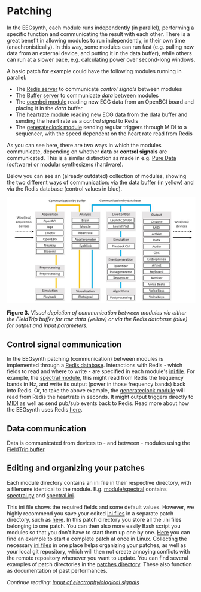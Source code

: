 # Patching

In the EEGsynth, each module runs independently (in parallel), performing a specific function and communicating the result with each other. There is a great benefit in allowing modules to run independently, in their own time (anachronistically). In this way, some modules can run fast (e.g. pulling new data from an external device, and putting it in the data buffer), while others can run at a slower pace, e.g. calculating power over second-long windows.

A basic patch for example could have the following modules running in parallel:

- The [Redis server](redis.md) to communicate _control signals_ between modules
- The [Buffer server](buffer.md) to communicate _data_ between modules
- The [openbci module](../module/openbci2ft) reading new ECG data from an OpenBCI board and placing it in the _data_ buffer
- The [heartrate module](../module/heartrate) reading new ECG data from the data buffer and sending the heart rate as a _control signal_ to Redis
- The [generateclock module](../module/generateclock) sending regular triggers through MIDI to a sequencer, with the speed dependent on the heart rate read from Redis

As you can see here, there are two ways in which the modules communicate, depending on whether **data** or **control signals** are communicated. This is a similar distinction as made in e.g. [Pure Data](https://puredata.info) (software) or modular synthesizers (hardware).

Below you can see an (already outdated) collection of modules, showing the two different ways of communication: via the data buffer (in yellow) and via the Redis database (control values in blue).

![communication](figures/communication.jpg)

**Figure 3.** _Visual depiction of communication between modules via either the FieldTrip buffer for raw data (yellow) or via the Redis database (blue) for output and input parameters._

## Control signal communication

In the EEGsynth patching (communication) between modules is implemented through a [Redis database](redis.md). Interactions with Redis - which fields to read and where to write - are specified in each module's [ini file](inifile.md). For example, the [spectral module](../module/spectral), this might read from Redis the frequency bands in Hz, and write its output (power in those frequency bands) back into Redis. Or, to take the above example, the [generateclock module](../module/generateclock) will read from Redis the heartrate in seconds. It might output triggers directly to [MIDI](midi.md) as well as send pub/sub events back to Redis. Read more about how the EEGsynth uses Redis [here](redis.md).

## Data communication

Data is communicated from devices to - and between - modules using the [FieldTrip buffer](buffer.md).

## Editing and organizing your patches

Each module directory contains an ini file in their respective directory, with a filename identical to the module. E.g. [module/spectral](https://github.com/eegsynth/eegsynth/tree/master/module/spectral) contains [spectral.py](https://github.com/eegsynth/eegsynth/tree/master/module/spectral/spectral.py) and [spectral.ini](https://github.com/eegsynth/eegsynth/tree/master/module/spectral/spectral.ini).

This ini file shows the required fields and some default values. However, we highly recommend you save your edited [ini files](inifile.md) in a separate patch directory, such as [here](../patches/robinson). In this patch directory you store all the .ini files belonging to one patch. You can then also more easily Bash script you modules so that you don't have to start them up one by one. [Here](../patches/robinson/patch.sh) you can find an example to start a complete patch at once in Linux. Collecting the necessary [ini files](inifile.md) in one place helps organizing your patches, as well as your local git repository, which will then not create annoying conflicts with the remote repository whenever you want to
update. You can find several examples of patch directories in the [patches directory](https://github.com/eegsynth/eegsynth/patches). These also function as documentation of past performances.

_Continue reading: [Input of electrophyiological signals](input.md)_
